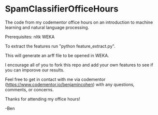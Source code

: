 # SpamClassifierOfficeHours
The code from my codementor office hours on an introduction to machine learning and natural language processing. 

Prerequisites: 
  nltk
  WEKA

To extract the features run "python feature_extract.py".

This will generate an arff file to be opened in WEKA.

I encourage all of you to fork this repo and add your own features to see if you can imporove our results.

Feel free to get in contact with me via codementor (https://www.codementor.io/benjamincohen) with any questions, comments, or concerns.

Thanks for attending my office hours!

-Ben

